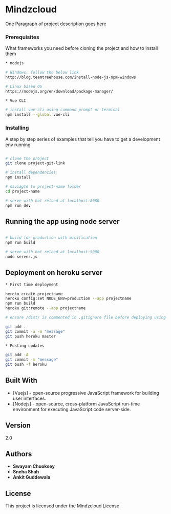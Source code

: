 # Mindzcloud

One Paragraph of project description goes here

### Prerequisites

What frameworks you need before cloning the project and how to install them

``` bash
* nodejs

# Windows, follow the below link
http://blog.teamtreehouse.com/install-node-js-npm-windows

# Linux based OS
https://nodejs.org/en/download/package-manager/

* Vue CLI

# install vue-cli using command prompt or terminal
npm install --global vue-cli

```

### Installing

A step by step series of examples that tell you have to get a development env running

``` bash

# clone the project
git clone project-git-link

# install dependencies
npm install

# naviagte to project-name folder
cd project-name

# serve with hot reload at localhost:8080
npm run dev

```

## Running the app using node server

``` bash

# build for production with minification
npm run build

# serve with hot reload at localhost:5000
node server.js

```

## Deployment on heroku server

``` bash
* First time deployment

heroku create projectname
heroku config:set NODE_ENV=production --app projectname
npm run build
heroku git:remote --app projectname

# ensure /dist/ is commented in .gitignore file before deploying using git

git add .
git commit -a -m "message"
git push heroku master

* Posting updates

git add -A
git commit -m "message"
git push -f heroku

```

## Built With

* [Vuejs] - open-source progressive JavaScript framework for building user interfaces.
* [Nodejs] - open-source, cross-platform JavaScript run-time environment for executing JavaScript code server-side.

## Version

2.0

## Authors

* **Swayam Chuoksey**
* **Sneha Shah**
* **Ankit Guddewala**

## License

This project is licensed under the Mindzcloud License
